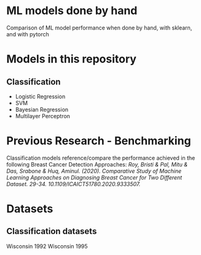 # ML models done by hand
Comparison of ML model performance when done by hand, with sklearn, and with pytorch

# Models in this repository
## Classification
- Logistic Regression
- SVM
- Bayesian Regression
- Multilayer Perceptron


# Previous Research - Benchmarking
Classification models reference/compare the performance achieved in the following Breast Cancer Detection Approaches:
_Roy, Bristi & Pal, Mitu & Das, Srabone & Huq, Aminul. (2020). Comparative Study of Machine Learning Approaches on Diagnosing Breast Cancer for Two Different Dataset. 29-34. 10.1109/ICAICT51780.2020.9333507._ 


# Datasets
## Classification datasets
Wisconsin 1992
Wisconsin 1995
